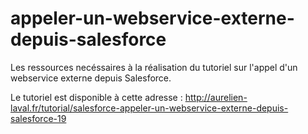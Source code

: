 appeler-un-webservice-externe-depuis-salesforce 
===============================================

Les ressources necéssaires à la réalisation du tutoriel sur l'appel d'un webservice externe depuis Salesforce.

Le tutoriel est disponible à cette adresse : http://aurelien-laval.fr/tutorial/salesforce-appeler-un-webservice-externe-depuis-salesforce-19
